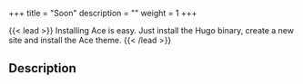 +++
title = "Soon"
description = ""
weight = 1
+++

{{< lead >}}
Installing Ace is easy. Just install the Hugo binary, create a new site and install the Ace theme. 
{{< /lead >}}

## Description